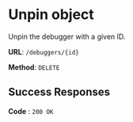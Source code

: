 # Unpin object

Unpin the debugger with a given ID.

**URL**: `/debuggers/{id}`

**Method**: `DELETE`

## Success Responses

**Code** : `200 OK`
